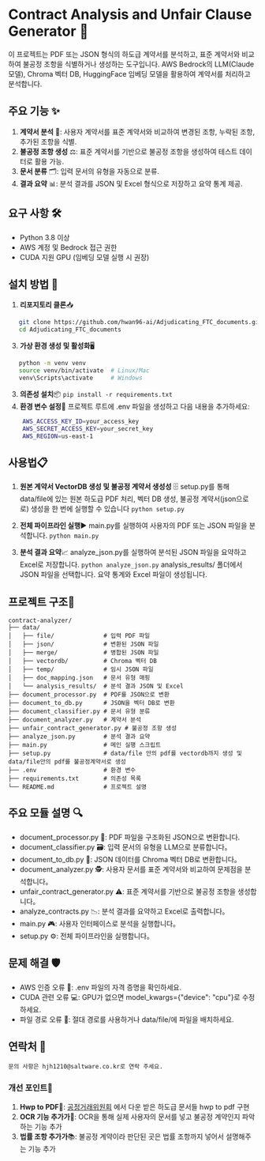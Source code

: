 # Contract Analysis and Unfair Clause Generator 📜

이 프로젝트는 PDF 또는 JSON 형식의 하도급 계약서를 분석하고, 표준 계약서와 비교하여 불공정 조항을 식별하거나 생성하는 도구입니다. AWS Bedrock의 LLM(Claude 모델), Chroma 벡터 DB, HuggingFace 임베딩 모델을 활용하여 계약서를 처리하고 분석합니다.

## 주요 기능 ✨
1. **계약서 분석** 📑: 사용자 계약서를 표준 계약서와 비교하여 변경된 조항, 누락된 조항, 추가된 조항을 식별.
2. **불공정 조항 생성** ⚖️: 표준 계약서를 기반으로 불공정 조항을 생성하여 테스트 데이터로 활용 가능.
3. **문서 분류** 🗂️: 입력 문서의 유형을 자동으로 분류.
4. **결과 요약** 📊: 분석 결과를 JSON 및 Excel 형식으로 저장하고 요약 통계 제공.

## 요구 사항 🛠️
- Python 3.8 이상
- AWS 계정 및 Bedrock 접근 권한
- CUDA 지원 GPU (임베딩 모델 실행 시 권장)

## 설치 방법 🚀
1. **리포지토리 클론**📥
```bash
   git clone https://github.com/hwan96-ai/Adjudicating_FTC_documents.git
   cd Adjudicating_FTC_documents
```
3. **가상 환경 생성 및 활성화**🖥️
```bash 
   python -m venv venv
   source venv/bin/activate  # Linux/Mac
   venv\Scripts\activate     # Windows 
```
3. **의존성 설치**📦
    `pip install -r requirements.txt`
4. **환경 변수 설정**🔑
   프로젝트 루트에 .env 파일을 생성하고 다음 내용을 추가하세요:

```bash    
    AWS_ACCESS_KEY_ID=your_access_key
    AWS_SECRET_ACCESS_KEY=your_secret_key
    AWS_REGION=us-east-1
```


## 사용법📋
1. **원본 계약서 VectorDB 생성 및 불공정 계약서 생성성** 🗄️
   setup.py를 통해 data/file에 있는 원본 하도급 PDF 처리, 벡터 DB 생성, 불공정 계약서(json으로로) 생성을 한 번에 실행할 수 있습니다
   `python setup.py`
   
3. **전체 파이프라인 실행**▶️
   main.py를 실행하여 사용자의 PDF 또는 JSON 파일을 분석합니다.
   `python main.py`
   
5. **분석 결과 요약**📈
    analyze_json.py를 실행하여 분석된 JSON 파일을 요약하고 Excel로 저장합니다.
    `python analyze_json.py`
    analysis_results/ 폴더에서 JSON 파일을 선택합니다.
    요약 통계와 Excel 파일이 생성됩니다.

 
## 프로젝트 구조🌳
    contract-analyzer/
    ├── data/
    │   ├── file/              # 입력 PDF 파일
    │   ├── json/              # 변환된 JSON 파일
    │   ├── merge/             # 병합된 JSON 파일
    │   ├── vectordb/          # Chroma 벡터 DB
    │   ├── temp/              # 임시 JSON 파일
    │   ├── doc_mapping.json   # 문서 유형 매핑
    │   └── analysis_results/  # 분석 결과 JSON 및 Excel
    ├── document_processor.py  # PDF를 JSON으로 변환
    ├── document_to_db.py      # JSON을 벡터 DB로 변환
    ├── document_classifier.py # 문서 유형 분류
    ├── document_analyzer.py   # 계약서 분석
    ├── unfair_contract_generator.py # 불공정 조항 생성
    ├── analyze_json.py        # 분석 결과 요약
    ├── main.py                # 메인 실행 스크립트
    ├── setup.py               # data/file 안의 pdf를 vectordb까지 생성 및 data/file안의 pdf를 불공정계약서로 생성
    ├── .env                   # 환경 변수
    ├── requirements.txt       # 의존성 목록
    └── README.md              # 프로젝트 설명

## 주요 모듈 설명 🔍
   - document_processor.py 📄: PDF 파일을 구조화된 JSON으로 변환합니다.
   - document_classifier.py 🗃️: 입력 문서의 유형을 LLM으로 분류합니다。
   - document_to_db.py 💾: JSON 데이터를 Chroma 벡터 DB로 변환합니다。
   - document_analyzer.py 🕵️: 사용자 문서를 표준 계약서와 비교하여 문제점을 분석합니다。
   - unfair_contract_generator.py ⚠️: 표준 계약서를 기반으로 불공정 조항을 생성합니다。
   - analyze_contracts.py 📉: 분석 결과를 요약하고 Excel로 출력합니다。
   - main.py 🎮: 사용자 인터페이스로 분석을 실행합니다。
   - setup.py ⚙️: 전체 파이프라인을 실행합니다。

## 문제 해결 🛡️
   - AWS 인증 오류 🔐: .env 파일의 자격 증명을 확인하세요.
   - CUDA 관련 오류 💻: GPU가 없으면 model_kwargs={"device": "cpu"}로 수정하세요.
   - 파일 경로 오류 📍: 절대 경로를 사용하거나 data/file/에 파일을 배치하세요.


## 연락처 📧
    문의 사항은 hjh1210@saltware.co.kr로 연락 주세요.

### 개선 포인트🌟
   1. **Hwp to PDF**📑: [공정거래위원회](https://www.ftc.go.kr/www/selectBbsNttList.do?bordCd=202&key=203) 에서 다운 받은 하도급 문서들 hwp to pdf 구현 
   2. **OCR 기능 추가가**🔎: OCR을 통해 실제 사용자의 문서를 넣고 불공정 계약인지 파악하는 기능 추가
   3. **법률 조항 추가가**📚: 불공정 계약이라 판단된 곳은 법률 조항까지 넣어서 설명해주는 기능 추가

